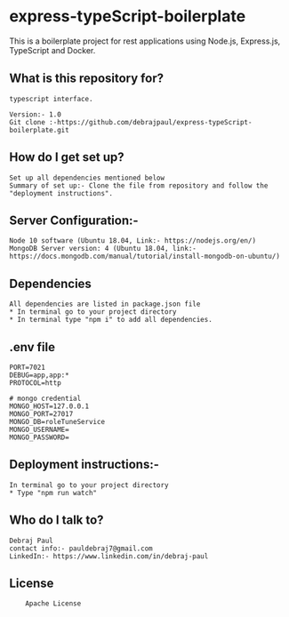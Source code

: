 # express-typeScript-boilerplate

This is a boilerplate project for rest applications using Node.js, Express.js, TypeScript and Docker.

## What is this repository for?

    typescript interface.

    Version:- 1.0
    Git clone :-https://github.com/debrajpaul/express-typeScript-boilerplate.git

## How do I get set up?

    Set up all dependencies mentioned below
    Summary of set up:- Clone the file from repository and follow the "deployment instructions".

## Server Configuration:-

    Node 10 software (Ubuntu 18.04, Link:- https://nodejs.org/en/)
    MongoDB Server version: 4 (Ubuntu 18.04, link:- https://docs.mongodb.com/manual/tutorial/install-mongodb-on-ubuntu/)

## Dependencies

    All dependencies are listed in package.json file
    * In terminal go to your project directory
    * In terminal type "npm i" to add all dependencies.

## .env file

```
PORT=7021
DEBUG=app,app:*
PROTOCOL=http

# mongo credential
MONGO_HOST=127.0.0.1
MONGO_PORT=27017
MONGO_DB=roleTuneService
MONGO_USERNAME=
MONGO_PASSWORD=
```

## Deployment instructions:-

    In terminal go to your project directory
    * Type "npm run watch"

## Who do I talk to?

    Debraj Paul
    contact info:- pauldebraj7@gmail.com
    LinkedIn:- https://www.linkedin.com/in/debraj-paul

## License

        Apache License
